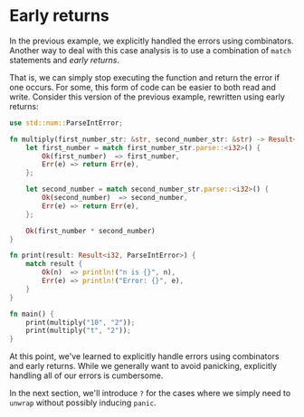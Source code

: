 # Early returns

In the previous example, we explicitly handled the errors using combinators.
Another way to deal with this case analysis is to use a combination of
`match` statements and *early returns*.

That is, we can simply stop executing the function and return the error if
one occurs. For some, this form of code can be easier to both read and
write. Consider this version of the previous example, rewritten using early returns:

```rust
use std::num::ParseIntError;

fn multiply(first_number_str: &str, second_number_str: &str) -> Result<i32, ParseIntError> {
    let first_number = match first_number_str.parse::<i32>() {
        Ok(first_number)  => first_number,
        Err(e) => return Err(e),
    };

    let second_number = match second_number_str.parse::<i32>() {
        Ok(second_number)  => second_number,
        Err(e) => return Err(e),
    };

    Ok(first_number * second_number)
}

fn print(result: Result<i32, ParseIntError>) {
    match result {
        Ok(n)  => println!("n is {}", n),
        Err(e) => println!("Error: {}", e),
    }
}

fn main() {
    print(multiply("10", "2"));
    print(multiply("t", "2"));
}
```

At this point, we've learned to explicitly handle errors using combinators
and early returns. While we generally want to avoid panicking, explicitly
handling all of our errors is cumbersome.

In the next section, we'll introduce `?` for the cases where we simply
need to `unwrap` without possibly inducing `panic`.

